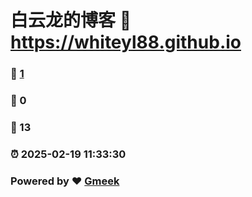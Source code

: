 # 白云龙的博客 :link: https://whiteyl88.github.io 
### :page_facing_up: [1](https://whiteyl88.github.io/tag.html) 
### :speech_balloon: 0 
### :hibiscus: 13 
### :alarm_clock: 2025-02-19 11:33:30 
### Powered by :heart: [Gmeek](https://github.com/Meekdai/Gmeek)
